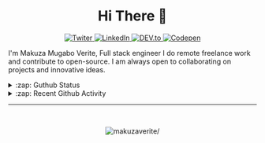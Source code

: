 

 <h1 align="center">Hi There 👋</h1> 





<p align="center">
 
  
 <a href="https://twitter.com/makuza_mugabo_v" target="_blank">
  <img src="https://img.shields.io/badge/Twitter-%230077B5.svg?&style=flat-square&logo=twitter&logoColor=white" alt="Twiter">
</a>

<a href="https://www.linkedin.com/in/makuza-mugabo-verite-99369a184/" target="_blank">
  <img src="https://img.shields.io/badge/LinkedIn-%230077B5.svg?&style=flat-square&logo=linkedin&logoColor=white" alt="LinkedIn">
</a>

<a href="https://dev.to/mugaboverite" target="_blank">
   <img src="https://img.shields.io/badge/DEV-%230A0A0A.svg?&style=flat-square&logo=DEV.to&logoColor=white" alt="DEV.to">
</a>


<a href="https://codepen.io/makuza-mugabo-verite" target="_blank">
   <img src="https://img.shields.io/badge/Codepen-%230A0A0A.svg?&style=flat-rectangle&logo=Codepen&logoColor=white" alt="Codepen">
</a>
 
 
</p>




I'm Makuza Mugabo Verite, Full stack engineer I do remote freelance work and contribute to open-source. I am always open to collaborating on projects and innovative ideas.



<details>
  <summary>:zap: Guthub Status</summary>
 <p>
 <!--   <img src="https://github-readme-stats.vercel.app/api?username=makuzaverite&count_private=true&show_icons=true&include_all_commits=true&width=100%"  />-->
  <img src="https://github-readme-stats.vercel.app/api?username=makuzaverite&show_icons=true&count_private=true" />
  <img src="https://github-readme-stats.vercel.app/api/top-langs/?username=makuzaverite&layout=compact" />
  </p>
</details>

<!--
<details>
 <summary>:zap: Ask me anything about</summary>
-- 
![Nodejs](https://img.shields.io/badge/-Nodejs-black?style=flat-square&logo=Node.js)
![Apollo GraphQL](https://img.shields.io/badge/-Apollo%20GraphQL-311C87?style=flat-square&logo=apollo-graphql)
![PostgreSQL](https://img.shields.io/badge/-PostgreSQL-336791?style=flat-square&logo=postgresql)
![MySQL](https://img.shields.io/badge/-MySQL-black?style=flat-square&logo=mysql)
![Heroku](https://img.shields.io/badge/-Heroku-430098?style=flat-square&logo=heroku)
![Docker](https://img.shields.io/badge/-Docker-black?style=flat-square&logo=docker)
![DigitalOcean](https://img.shields.io/badge/-Digital%20Ocean-darkblue?style=flat-square&logo=digitalocean)
![Amazon AWS](https://img.shields.io/badge/Amazon%20AWS-232F3E?style=flat-square&logo=amazon-aws)
![Microsoft Azure](https://img.shields.io/badge/Microsoft%20Azure-232F7E?style=flat-square&logo=microsoft-azure)
<img alt="React" src="https://img.shields.io/badge/-React-45b8d8?style=flat-square&logo=react&logoColor=white" />
<img alt="Webpack" src="https://img.shields.io/badge/-Webpack-8DD6F9?style=flat-square&logo=webpack&logoColor=white" /> 
<img alt="Docker" src="https://img.shields.io/badge/-Docker-46a2f1?style=flat-square&logo=docker&logoColor=white" />
<img alt="github actions" src="https://img.shields.io/badge/-Github_Actions-2088FF?style=flat-square&logo=github-actions&logoColor=white" />
<img alt="Google Cloud Platform" src="https://img.shields.io/badge/-Google_Cloud_Platform-1a73e8?style=flat-square&logo=google-cloud&logoColor=white" />
<img alt="TypeScript" src="https://img.shields.io/badge/-TypeScript-007ACC?style=flat-square&logo=typescript&logoColor=white" />
<img alt="Insomnia" src="https://img.shields.io/badge/-Insomnia-5849BE?style=flat-square&logo=insomnia&logoColor=white" />
<img alt="Apollo" src="https://img.shields.io/badge/-Apollo%20GraphQL-311C87?style=flat-square&logo=apollo-graphql&logoColor=white" />
<img alt="Heroku" src="https://img.shields.io/badge/-Heroku-430098?style=flat-square&logo=heroku&logoColor=white" />
<img alt="redux" src="https://img.shields.io/badge/-Redux-764ABC?style=flat-square&logo=redux&logoColor=white" />
<img alt="GraphQL" src="https://img.shields.io/badge/-GraphQL-E10098?style=flat-square&logo=graphql&logoColor=white" />
<img alt="Sass" src="https://img.shields.io/badge/-Sass-CC6699?style=flat-square&logo=sass&logoColor=white" />
<img alt="Styled Components" src="https://img.shields.io/badge/-Styled_Components-db7092?style=flat-square&logo=styled-components&logoColor=white" />
<img alt="git" src="https://img.shields.io/badge/-Git-F05032?style=flat-square&logo=git&logoColor=white" />
<img alt="NestJs" src="https://img.shields.io/badge/-NestJs-ea2845?style=flat-square&logo=nestjs&logoColor=white" />
<img alt="angular" src="https://img.shields.io/badge/-Angular-DD0031?style=flat-square&logo=angular&logoColor=white" />
<img alt="npm" src="https://img.shields.io/badge/-NPM-CB3837?style=flat-square&logo=npm&logoColor=white" />
<img alt="html5" src="https://img.shields.io/badge/-HTML5-E34F26?style=flat-square&logo=html5&logoColor=white" />
<img alt="Brave browser" src="https://img.shields.io/badge/-Brave_Browser-FB542B?style=flat-square&logo=brave&logoColor=white" />
<img alt="d3js" src="https://img.shields.io/badge/-D3.js-F9A03C?style=flat-square&logo=d3.js&logoColor=white" />
<img alt="Prettier" src="https://img.shields.io/badge/-Prettier-F7B93E?style=flat-square&logo=prettier&logoColor=white" />
<img alt="MongoDB" src="https://img.shields.io/badge/-MongoDB-13aa52?style=flat-square&logo=mongodb&logoColor=white" />
</p>
 </details>
-->
<details>
  <summary>:zap: Recent Github Activity</summary>

<!--START_SECTION:activity-->
1. 💪 Opened PR [#102](https://github.com//manyuanrong/deno_mongo/pull/102) in [manyuanrong/deno_mongo](https://github.com//manyuanrong/deno_mongo)
2. 🎉 Merged PR [#1](https://github.com//makuzaverite/iDrip/pull/1) in [makuzaverite/iDrip](https://github.com//makuzaverite/iDrip)
3. 🎉 Merged PR [#2](https://github.com//makuzaverite/iDrip/pull/2) in [makuzaverite/iDrip](https://github.com//makuzaverite/iDrip)
4. 🎉 Merged PR [#1](https://github.com//makuzaverite/Quality-Assurance-Projects-fcc/pull/1) in [makuzaverite/Quality-Assurance-Projects-fcc](https://github.com//makuzaverite/Quality-Assurance-Projects-fcc)
5. 💪 Opened PR [#1](https://github.com//makuzaverite/Quality-Assurance-Projects-fcc/pull/1) in [makuzaverite/Quality-Assurance-Projects-fcc](https://github.com//makuzaverite/Quality-Assurance-Projects-fcc)
<!--END_SECTION:activity-->
</details>

<hr>

<br>

<p align="center"> <img src=https://komarev.com/ghpvc/?username=makuzaverite alt=makuzaverite/> </p>
